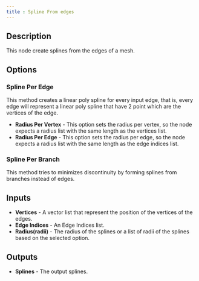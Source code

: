 ```yaml
---
title : Spline From edges
---
```


## Description

This node create splines from the edges of a mesh.

## Options

### Spline Per Edge

This method creates a linear poly spline for every input edge, that is, every
edge will represent a linear poly spline that have 2 point which are the
vertices of the edge.

- **Radius Per Vertex** - This option sets the radius per vertex, so the node
  expects a radius list with the same length as the vertices list.
- **Radius Per Edge** - This option sets the radius per edge, so the node
  expects a radius list with the same length as the edge indices list.

### Spline Per Branch

This method tries to minimizes discontinuity by forming splines from branches
instead of edges.

## Inputs

- **Vertices** - A vector list that represent the position of the
    vertices of the edges.
- **Edge Indices** - An Edge Indices list.
- **Radius(radii)** - The radius of the splines or a list of radii of
    the splines based on the selected option.

## Outputs

- **Splines** - The output splines.
